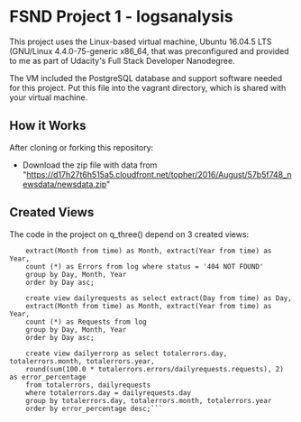 # FSND Project 1 - logsanalysis

This project uses the Linux-based virtual machine, Ubuntu 16.04.5 LTS (GNU/Linux 4.4.0-75-generic x86_64, that was preconfigured and provided to me as part of Udacity's Full Stack Developer Nanodegree.

The VM included the PostgreSQL database and support software needed for this project. Put this file into the vagrant directory, which is shared with your virtual machine.

## How it Works

After cloning or forking this repository:

* Download the zip file with data from "https://d17h27t6h515a5.cloudfront.net/topher/2016/August/57b5f748_newsdata/newsdata.zip"

## Created Views
The code in the project on q_three() depend on 3 created views:

``` create view totalerrors as select extract(Day from time) as Day,
    extract(Month from time) as Month, extract(Year from time) as Year,
    count (*) as Errors from log where status = '404 NOT FOUND'
    group by Day, Month, Year
    order by Day asc;

    create view dailyrequests as select extract(Day from time) as Day,
    extract(Month from time) as Month, extract(Year from time) as Year,
    count (*) as Requests from log
    group by Day, Month, Year
    order by Day asc;

    create view dailyerrorp as select totalerrors.day, totalerrors.month, totalerrors.year,
    round(sum(100.0 * totalerrors.errors/dailyrequests.requests), 2) as error_percentage
    from totalerrors, dailyrequests
    where totalerrors.day = dailyrequests.day
    group by totalerrors.day, totalerrors.month, totalerrors.year
    order by error_percentage desc;```
